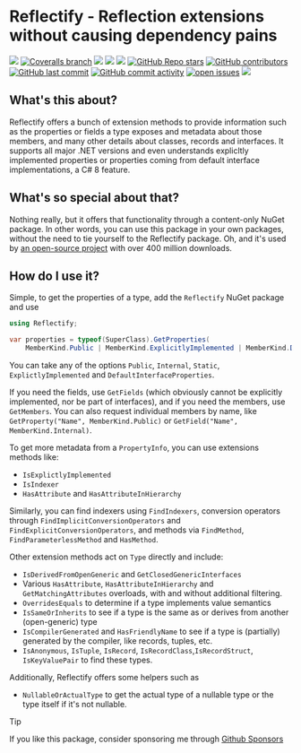 # Reflectify - Reflection extensions without causing dependency pains

[![](https://img.shields.io/github/actions/workflow/status/dennisdoomen/reflectify/build.yml?branch=main)](https://github.com/dennisdoomen/reflectify/actions?query=branch%3amain)
[![Coveralls branch](https://img.shields.io/coverallsCoverage/github/dennisdoomen/reflectify?branch=main)](https://coveralls.io/github/dennisdoomen/reflectify?branch=main)
[![](https://img.shields.io/github/release/DennisDoomen/Reflectify.svg?label=latest%20release&color=007edf)](https://github.com/dennisdoomen/reflectify/releases/latest)
[![](https://img.shields.io/nuget/dt/Reflectify.svg?label=downloads&color=007edf&logo=nuget)](https://www.nuget.org/packages/Reflectify)
[![](https://img.shields.io/librariesio/dependents/nuget/Reflectify.svg?label=dependent%20libraries)](https://libraries.io/nuget/Reflectify)
[![GitHub Repo stars](https://img.shields.io/github/stars/dennisdoomen/reflectify)](https://github.com/dennisdoomen/reflectify/stargazers)
[![GitHub contributors](https://img.shields.io/github/contributors/dennisdoomen/reflectify)](https://github.com/dennisdoomen/reflectify/graphs/contributors)
[![GitHub last commit](https://img.shields.io/github/last-commit/dennisdoomen/reflectify)](https://github.com/dennisdoomen/reflectify)
[![GitHub commit activity](https://img.shields.io/github/commit-activity/m/dennisdoomen/reflectify)](https://github.com/dennisdoomen/reflectify/graphs/commit-activity)
[![open issues](https://img.shields.io/github/issues/dennisdoomen/reflectify)](https://github.com/dennisdoomen/reflectify/issues)
![](https://img.shields.io/badge/release%20strategy-githubflow-orange.svg)

## What's this about?

Reflectify offers a bunch of extension methods to provide information such as the properties or fields a type exposes and metadata about those members, and many other details about classes, records and interfaces. It supports all major .NET versions and even understands explicltly implemented properties or properties coming from default interface implementations, a C# 8 feature.

## What's so special about that?

Nothing really, but it offers that functionality through a content-only NuGet package. In other words, you can use this package in your own packages, without the need to tie yourself to the Reflectify package. Oh, and it's used by [an open-source project](https://fluentassertions.com/) with over 400 million downloads.

## How do I use it?

Simple, to get the properties of a type, add the `Reflectify` NuGet package and use

```csharp
using Reflectify;

var properties = typeof(SuperClass).GetProperties(
    MemberKind.Public | MemberKind.ExplicitlyImplemented | MemberKind.DefaultInterfaceProperties);
```

You can take any of the options `Public`, `Internal`, `Static`, `ExplictlyImplemented` and `DefaultInterfaceProperties`.

If you need the fields, use `GetFields` (which obviously cannot be explicitly implemented, nor be part of interfaces), and if you need the members, use `GetMembers`. You can also request individual members by name, like `GetProperty("Name", MemberKind.Public)` or `GetField("Name", MemberKind.Internal)`.

To get more metadata from a `PropertyInfo`, you can use extensions methods like:

* `IsExplictlyImplemented`
* `IsIndexer`
* `HasAttribute` and `HasAttributeInHierarchy`

Similarly, you can find indexers using `FindIndexers`, conversion operators through `FindImplicitConversionOperators` and `FindExplicitConversionOperators`, and methods via `FindMethod`, `FindParameterlessMethod` and `HasMethod`.

Other extension methods act on `Type` directly and include:

* `IsDerivedFromOpenGeneric` and `GetClosedGenericInterfaces`
* Various `HasAttribute`, `HasAttributeInHierarchy` and `GetMatchingAttributes` overloads, with and without additional filtering.
* `OverridesEquals` to determine if a type implements value semantics
* `IsSameOrInherits` to see if a type is the same as or derives from another (open-generic) type
* `IsCompilerGenerated` and `HasFriendlyName` to see if a type is (partially) generated by the compiler, like records, tuples, etc.
* `IsAnonymous`, `IsTuple`, `IsRecord`, `IsRecordClass`,`IsRecordStruct`, `IsKeyValuePair` to find these types.

Additionally, Reflectify offers some helpers such as

* `NullableOrActualType` to get the actual type of a nullable type or the type itself if it's not nullable.

> [!TIP]
> If you like this package, consider sponsoring me through [Github Sponsors](https://github.com/sponsors/dennisdoomen)

